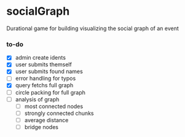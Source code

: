 # socialGraph

Durational game for building visualizing the social graph of an event

### to-do

- [x] admin create idents
- [x] user submits themself
- [x] user submits found names
- [ ] error handling for typos
- [x] query fetchs full graph
- [ ] circle packing for full graph
- [ ] analysis of graph
  - [ ] most connected nodes
  - [ ] strongly connected chunks
  - [ ] average distance
  - [ ] bridge nodes